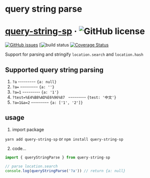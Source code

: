 # query string parse

# [query-string-sp](https://github.com/keshidong/query-string) &middot; ![GitHub license](https://img.shields.io/badge/license-MIT-blue.svg)
[![GitHub issues](https://img.shields.io/github/issues/keshidong/query-string.svg)](https://github.com/keshidong/query-string/issues)
[![build status](https://img.shields.io/travis/keshidong/query-string/master.svg?style=flat-square]https://travis-ci.org/keshidong/query-string)
[![Coverage Status](https://coveralls.io/repos/github/keshidong/query-string/badge.svg?branch=master)](https://coveralls.io/github/keshidong/query-string?branch=master)


Support for parsing and stringify `location.search`  and `location.hash`

## Supported query string parsing

1. `?a`  ---------  `{a: null}`
2. `?a=` --------- `{a: ''}`
3. `?a=1` --------- `{a: '1'}`
4. `?test=%E4%B8%AD%E6%96%87 ` --------- `{test: '中文'}`
5. `?a=1&a=2` --------- `{a: ['1', '2']}`

## usage

1. import package

`yarn add query-string-sp` or `npm install query-string-sp`

2. code...

```javascript
import { queryStringParse } from query-string-sp

// parse location.search
console.log(queryStringParse('?a')) // return {a: null}

```
